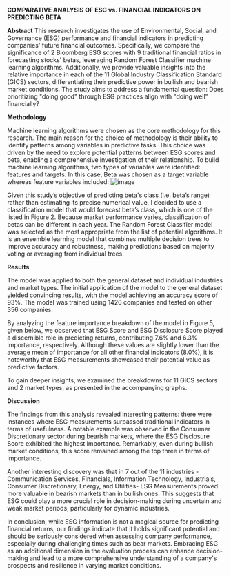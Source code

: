 **COMPARATIVE ANALYSIS OF ESG vs. FINANCIAL INDICATORS ON PREDICTING BETA**

**Abstract**
This research investigates the use of Environmental, Social, and Governance (ESG) performance and financial indicators in predicting companies' future financial outcomes. Specifically, we compare the significance of 2 Bloomberg ESG scores with 9 traditional financial ratios in forecasting stocks' betas, leveraging Random Forest Classifier machine learning algorithms. Additionally, we provide valuable insights into the relative importance in each of the 11 Global Industry Classification Standard (GICS) sectors, differentiating their predictive power in bullish and bearish market conditions.
The study aims to address a fundamental question: Does prioritizing "doing good" through ESG practices align with "doing well" financially?

**Methodology**

Machine learning algorithms were chosen as the core methodology for this research. The main reason for the choice of methodology is their ability to identify patterns among variables in predictive tasks. This choice was driven by the need to explore potential patterns between ESG scores and beta, enabling a comprehensive investigation of their relationship.
To build machine learning algorithms, two types of variables were identified: features and targets. In this case, Beta was chosen as a target variable whereas feature variables included:
![image](https://github.com/DKodirova/ESG-vs.-Financial-Indicators-in-Predicting-Market-Returns/assets/141365455/a98200b3-8549-4787-8470-8422f704da8a)

Given this study’s objective of predicting beta's class (i.e. beta’s range) rather than estimating its precise numerical value, I decided to use a classification model that would forecast beta’s class, which is one of the listed in Figure 2. Because market performance varies, classification of betas can be different in each year. 
The Random Forest Classifier model was selected as the most appropriate from the list of potential algorithms. It is an ensemble learning model that combines multiple decision trees to improve accuracy and robustness, making predictions based on majority voting or averaging from individual trees.

**Results**

The model was applied to both the general dataset and individual industries and market types. 
The initial application of the model to the general dataset yielded convincing results, with the model achieving an accuracy score of 93%. The model was trained using 1420 companies and tested on other 356 companies.

By analyzing the feature importance breakdown of the model in Figure 5, given below, we observed that ESG Score and ESG Disclosure Score  played a discernible role in predicting returns, contributing 7.6% and 6.3% importance, respectively. Although these values are slightly lower than the average mean of importance for all other financial indicators (8.0%), it is noteworthy that ESG measurements showcased their potential value as predictive factors.

To gain deeper insights, we examined the breakdowns for 11 GICS sectors and 2 market types, as presented in the accompanying graphs.

**Discussion**

The findings from this analysis revealed interesting patterns: there were instances where ESG measurements surpassed traditional indicators in terms of usefulness. A notable example was observed in the Consumer Discretionary sector during bearish markets, where the ESG Disclosure Score exhibited the highest importance. Remarkably, even during bullish market conditions, this score remained among the top three in terms of importance.

Another interesting discovery was that in 7 out of the 11 industries - Communication Services, Financials, Information Technology, Industrials, Consumer Discretionary, Energy, and Utilities-  ESG Measurements proved more valuable in bearish markets than in bullish ones. This suggests that ESG could play a more crucial role in decision-making during uncertain and weak market periods, particularly for dynamic industries. 

In conclusion, while ESG information is not a magical source  for predicting financial returns, our findings indicate that it holds significant potential and should be seriously considered when assessing company performance, especially during challenging times such as bear markets. Embracing ESG as an additional dimension in the evaluation process can enhance decision-making and lead to a more comprehensive understanding of a company's prospects and resilience in varying market conditions.



